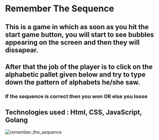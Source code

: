 # Remember The Sequence
## This is a game in which as soon as you hit the start game button, you will start to see bubbles appearing on the screen and then they will dissapear.
## After that the job of the player is to click on the alphabetic pallet given below and try to type down the pattern of alphabets he/she saw.
### If the sequence is correct then you won OR else you loose
## Technologies used : Html, CSS, JavaScript, Golang
![remember_the_sequence](https://user-images.githubusercontent.com/28450025/184254545-b31ec1fb-dd30-4bfe-9cc2-266ed2fda697.gif)

